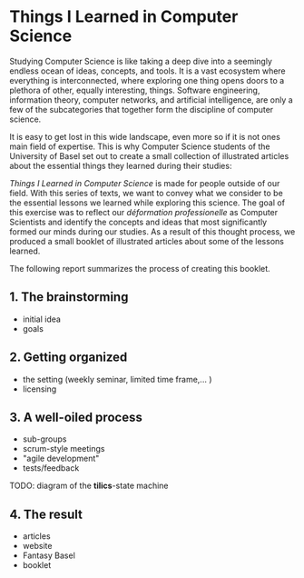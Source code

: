 # Things I Learned in Computer Science

Studying Computer Science is like taking a deep dive into a seemingly endless ocean of ideas, concepts, and tools. It is a vast ecosystem where everything is interconnected, where exploring one thing opens doors to a plethora of other, equally interesting, things. Software engineering, information theory, computer networks, and artificial intelligence, are only a few of the subcategories that together form the discipline of computer science. 

It is easy to get lost in this wide landscape, even more so if it is not ones main field of expertise. This is why Computer Science students of the University of Basel set out to create a small collection of illustrated articles about the essential things they learned during their studies:

*Things I Learned in Computer Science* is made for people outside of our field. With this series of texts, we want to  convey what we consider to be the essential lessons we learned while exploring this science. The goal of this exercise was to reflect our *déformation professionelle* as Computer Scientists and identify the concepts and ideas that most significantly formed our minds during our studies. As a result of this thought process, we produced a small booklet of illustrated articles about some of the lessons learned.



The following report summarizes the process of creating this booklet.



## 1. The brainstorming

- initial idea
- goals

## 2. Getting organized

- the setting (weekly seminar, limited time frame,... )
- licensing

## 3. A well-oiled process

- sub-groups
- scrum-style meetings
- "agile development" 
- tests/feedback

TODO: diagram of the **tilics**-state machine

## 4. The result

- articles
- website
- Fantasy Basel
- booklet